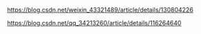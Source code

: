 





https://blog.csdn.net/weixin_43321489/article/details/130804226





https://blog.csdn.net/qq_34213260/article/details/116264640